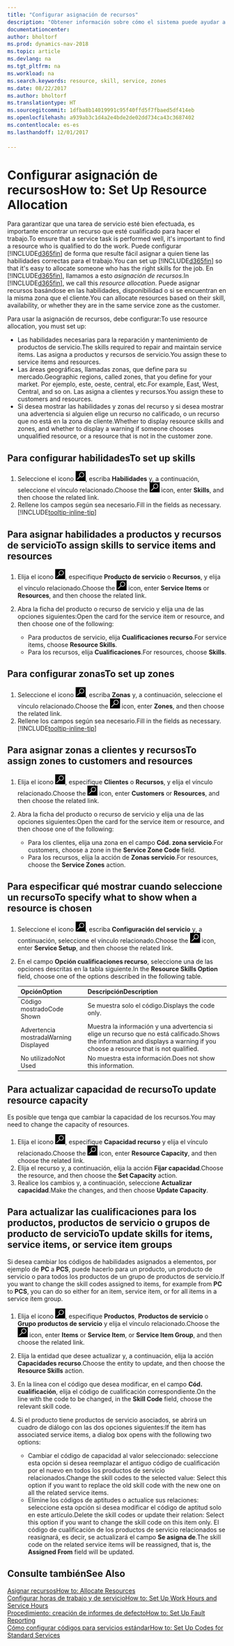 ```yaml
---
title: "Configurar asignación de recursos"
description: "Obtener información sobre cómo el sistema puede ayudar a asegurar que se asigna a alguien que tiene las habilidades necesarias para proporcionar un servicio."
documentationcenter: 
author: bholtorf
ms.prod: dynamics-nav-2018
ms.topic: article
ms.devlang: na
ms.tgt_pltfrm: na
ms.workload: na
ms.search.keywords: resource, skill, service, zones
ms.date: 08/22/2017
ms.author: bholtorf
ms.translationtype: HT
ms.sourcegitcommit: 1dfba8b14019991c95f40ffd5f7fbaed5df414eb
ms.openlocfilehash: a939ab3c1d4a2e4bde2de02dd734ca43c3687402
ms.contentlocale: es-es
ms.lasthandoff: 12/01/2017

---
```


# <a name="how-to-set-up-resource-allocation"></a><span data-ttu-id="d5547-103">Configurar asignación de recursos</span><span class="sxs-lookup"><span data-stu-id="d5547-103">How to: Set Up Resource Allocation</span></span>
<span data-ttu-id="d5547-104">Para garantizar que una tarea de servicio esté bien efectuada, es importante encontrar un recurso que esté cualificado para hacer el trabajo.</span><span class="sxs-lookup"><span data-stu-id="d5547-104">To ensure that a service task is performed well, it's important to find a resource who is qualified to do the work.</span></span> <span data-ttu-id="d5547-105">Puede configurar [!INCLUDE[d365fin](includes/d365fin_md.md)] de forma que resulte fácil asignar a quien tiene las habilidades correctas para el trabajo.</span><span class="sxs-lookup"><span data-stu-id="d5547-105">You can set up [!INCLUDE[d365fin](includes/d365fin_md.md)] so that it's easy to allocate someone who has the right skills for the job.</span></span> <span data-ttu-id="d5547-106">En [!INCLUDE[d365fin](includes/d365fin_md.md)], llamamos a esto _asignación de recursos_.</span><span class="sxs-lookup"><span data-stu-id="d5547-106">In [!INCLUDE[d365fin](includes/d365fin_md.md)], we call this _resource allocation_.</span></span> <span data-ttu-id="d5547-107">Puede asignar recursos basándose en las habilidades, disponibilidad o si se encuentran en la misma zona que el cliente.</span><span class="sxs-lookup"><span data-stu-id="d5547-107">You can allocate resources based on their skill, availability, or whether they are in the same service zone as the customer.</span></span> 

<span data-ttu-id="d5547-108">Para usar la asignación de recursos, debe configurar:</span><span class="sxs-lookup"><span data-stu-id="d5547-108">To use resource allocation, you must set up:</span></span>  
  
* <span data-ttu-id="d5547-109">Las habilidades necesarias para la reparación y mantenimiento de productos de servicio.</span><span class="sxs-lookup"><span data-stu-id="d5547-109">The skills required to repair and maintain service items.</span></span> <span data-ttu-id="d5547-110">Las asigna a productos y recursos de servicio.</span><span class="sxs-lookup"><span data-stu-id="d5547-110">You assign these to service items and resources.</span></span>  
* <span data-ttu-id="d5547-111">Las áreas geográficas, llamadas zonas, que define para su mercado.</span><span class="sxs-lookup"><span data-stu-id="d5547-111">Geographic regions, called zones, that you define for your market.</span></span> <span data-ttu-id="d5547-112">Por ejemplo, este, oeste, central, etc.</span><span class="sxs-lookup"><span data-stu-id="d5547-112">For example, East, West, Central, and so on.</span></span> <span data-ttu-id="d5547-113">Las asigna a clientes y recursos.</span><span class="sxs-lookup"><span data-stu-id="d5547-113">You assign these to customers and resources.</span></span>  
* <span data-ttu-id="d5547-114">Si desea mostrar las habilidades y zonas del recurso y si desea mostrar una advertencia si alguien elige un recurso no calificado, o un recurso que no está en la zona de cliente.</span><span class="sxs-lookup"><span data-stu-id="d5547-114">Whether to display resource skills and zones, and whether to display a warning if someone chooses unqualified resource, or a resource that is not in the customer zone.</span></span>  

## <a name="to-set-up-skills"></a><span data-ttu-id="d5547-115">Para configurar habilidades</span><span class="sxs-lookup"><span data-stu-id="d5547-115">To set up skills</span></span>
1. <span data-ttu-id="d5547-116">Seleccione el icono ![Buscar página o informe](media/ui-search/search_small.png "icono Buscar página o informe"), escriba **Habilidades** y, a continuación, seleccione el vínculo relacionado.</span><span class="sxs-lookup"><span data-stu-id="d5547-116">Choose the ![Search for Page or Report](media/ui-search/search_small.png "Search for Page or Report icon") icon, enter **Skills**, and then choose the related link.</span></span>  
2. <span data-ttu-id="d5547-117">Rellene los campos según sea necesario.</span><span class="sxs-lookup"><span data-stu-id="d5547-117">Fill in the fields as necessary.</span></span> [!INCLUDE[tooltip-inline-tip](includes/tooltip-inline-tip_md.md)]  

## <a name="to-assign-skills-to-service-items-and-resources"></a><span data-ttu-id="d5547-118">Para asignar habilidades a productos y recursos de servicio</span><span class="sxs-lookup"><span data-stu-id="d5547-118">To assign skills to service items and resources</span></span>
1. <span data-ttu-id="d5547-119">Elija el icono ![Buscar página o informe](media/ui-search/search_small.png "icono Buscar página o informe"), especifique **Producto de servicio** o **Recursos**, y elija el vínculo relacionado.</span><span class="sxs-lookup"><span data-stu-id="d5547-119">Choose the ![Search for Page or Report](media/ui-search/search_small.png "Search for Page or Report icon") icon, enter **Service Items** or **Resources**, and then choose the related link.</span></span>  
2. <span data-ttu-id="d5547-120">Abra la ficha del producto o recurso de servicio y elija una de las opciones siguientes:</span><span class="sxs-lookup"><span data-stu-id="d5547-120">Open the card for the service item or resource, and then choose one of the following:</span></span>  
  
    * <span data-ttu-id="d5547-121">Para productos de servicio, elija **Cualificaciones recurso**.</span><span class="sxs-lookup"><span data-stu-id="d5547-121">For service items, choose **Resource Skills**.</span></span>  
    * <span data-ttu-id="d5547-122">Para los recursos, elija **Cualificaciones**.</span><span class="sxs-lookup"><span data-stu-id="d5547-122">For resources, choose **Skills**.</span></span>  

## <a name="to-set-up-zones"></a><span data-ttu-id="d5547-123">Para configurar zonas</span><span class="sxs-lookup"><span data-stu-id="d5547-123">To set up zones</span></span>
1. <span data-ttu-id="d5547-124">Seleccione el icono ![Buscar página o informe](media/ui-search/search_small.png "icono Buscar página o informe"), escriba **Zonas** y, a continuación, seleccione el vínculo relacionado.</span><span class="sxs-lookup"><span data-stu-id="d5547-124">Choose the ![Search for Page or Report](media/ui-search/search_small.png "Search for Page or Report icon") icon, enter **Zones**, and then choose the related link.</span></span>  
2. <span data-ttu-id="d5547-125">Rellene los campos según sea necesario.</span><span class="sxs-lookup"><span data-stu-id="d5547-125">Fill in the fields as necessary.</span></span> [!INCLUDE[tooltip-inline-tip](includes/tooltip-inline-tip_md.md)]  

## <a name="to-assign-zones-to-customers-and-resources"></a><span data-ttu-id="d5547-126">Para asignar zonas a clientes y recursos</span><span class="sxs-lookup"><span data-stu-id="d5547-126">To assign zones to customers and resources</span></span> 
1. <span data-ttu-id="d5547-127">Elija el icono ![Buscar página o informe](media/ui-search/search_small.png "icono Buscar página o informe"), especifique **Clientes** o **Recursos**, y elija el vínculo relacionado.</span><span class="sxs-lookup"><span data-stu-id="d5547-127">Choose the ![Search for Page or Report](media/ui-search/search_small.png "Search for Page or Report icon") icon, enter **Customers** or **Resources**, and then choose the related link.</span></span>  
2. <span data-ttu-id="d5547-128">Abra la ficha del producto o recurso de servicio y elija una de las opciones siguientes:</span><span class="sxs-lookup"><span data-stu-id="d5547-128">Open the card for the service item or resource, and then choose one of the following:</span></span>  
  
    * <span data-ttu-id="d5547-129">Para los clientes, elija una zona en el campo **Cód. zona servicio**.</span><span class="sxs-lookup"><span data-stu-id="d5547-129">For customers, choose a zone in the **Service Zone Code** field.</span></span>  
    * <span data-ttu-id="d5547-130">Para los recursos, elija la acción de **Zonas servicio**.</span><span class="sxs-lookup"><span data-stu-id="d5547-130">For resources, choose the **Service Zones** action.</span></span>  

## <a name="to-specify-what-to-show-when-a-resource-is-chosen"></a><span data-ttu-id="d5547-131">Para especificar qué mostrar cuando seleccione un recurso</span><span class="sxs-lookup"><span data-stu-id="d5547-131">To specify what to show when a resource is chosen</span></span>
1. <span data-ttu-id="d5547-132">Seleccione el icono ![Buscar página o informe](media/ui-search/search_small.png "icono Buscar página o informe"), escriba **Configuración del servicio** y, a continuación, seleccione el vínculo relacionado.</span><span class="sxs-lookup"><span data-stu-id="d5547-132">Choose the ![Search for Page or Report](media/ui-search/search_small.png "Search for Page or Report icon") icon, enter **Service Setup**, and then choose the related link.</span></span> 
2. <span data-ttu-id="d5547-133">En el campo **Opción cualificaciones recurso**, seleccione una de las opciones descritas en la tabla siguiente.</span><span class="sxs-lookup"><span data-stu-id="d5547-133">In the **Resource Skills Option** field, choose one of the options described in the following table.</span></span>  
  
    |<span data-ttu-id="d5547-134">**Opción**</span><span class="sxs-lookup"><span data-stu-id="d5547-134">**Option**</span></span>|<span data-ttu-id="d5547-135">**Descripción**</span><span class="sxs-lookup"><span data-stu-id="d5547-135">**Description**</span></span>|  
    |------------|-------------|  
    |<span data-ttu-id="d5547-136">Código mostrado</span><span class="sxs-lookup"><span data-stu-id="d5547-136">Code Shown</span></span> | <span data-ttu-id="d5547-137">Se muestra solo el código.</span><span class="sxs-lookup"><span data-stu-id="d5547-137">Displays the code only.</span></span>|  
    |<span data-ttu-id="d5547-138">Advertencia mostrada</span><span class="sxs-lookup"><span data-stu-id="d5547-138">Warning Displayed</span></span> | <span data-ttu-id="d5547-139">Muestra la información y una advertencia si elige un recurso que no está calificado.</span><span class="sxs-lookup"><span data-stu-id="d5547-139">Shows the information and displays a warning if you choose a resource that is not qualified.</span></span>|  
    |<span data-ttu-id="d5547-140">No utilizado</span><span class="sxs-lookup"><span data-stu-id="d5547-140">Not Used</span></span> | <span data-ttu-id="d5547-141">No muestra esta información.</span><span class="sxs-lookup"><span data-stu-id="d5547-141">Does not show this information.</span></span>|  

## <a name="to-update-resource-capacity"></a><span data-ttu-id="d5547-142">Para actualizar capacidad de recurso</span><span class="sxs-lookup"><span data-stu-id="d5547-142">To update resource capacity</span></span>  
<span data-ttu-id="d5547-143">Es posible que tenga que cambiar la capacidad de los recursos.</span><span class="sxs-lookup"><span data-stu-id="d5547-143">You may need to change the capacity of resources.</span></span>  
  
1. <span data-ttu-id="d5547-144">Elija el icono ![Buscar página o informe](media/ui-search/search_small.png "icono Buscar página o informe"), especifique **Capacidad recurso** y elija el vínculo relacionado.</span><span class="sxs-lookup"><span data-stu-id="d5547-144">Choose the ![Search for Page or Report](media/ui-search/search_small.png "Search for Page or Report icon") icon, enter **Resource Capacity**, and then choose the related link.</span></span>  
2. <span data-ttu-id="d5547-145">Elija el recurso y, a continuación, elija la acción **Fijar capacidad**.</span><span class="sxs-lookup"><span data-stu-id="d5547-145">Choose the resource, and then choose the **Set Capacity** action.</span></span>  
3. <span data-ttu-id="d5547-146">Realice los cambios y, a continuación, seleccione **Actualizar capacidad**.</span><span class="sxs-lookup"><span data-stu-id="d5547-146">Make the changes, and then choose **Update Capacity**.</span></span>  

## <a name="to-update-skills-for-items-service-items-or-service-item-groups"></a><span data-ttu-id="d5547-147">Para actualizar las cualificaciones para los productos, productos de servicio o grupos de producto de servicio</span><span class="sxs-lookup"><span data-stu-id="d5547-147">To update skills for items, service items, or service item groups</span></span>
<span data-ttu-id="d5547-148">Si desea cambiar los códigos de habilidades asignados a elementos, por ejemplo de **PC** a **PCS**, puede hacerlo para un producto, un producto de servicio o para todos los productos de un grupo de productos de servicio.</span><span class="sxs-lookup"><span data-stu-id="d5547-148">If you want to change the skill codes assigned to items, for example from **PC** to **PCS**, you can do so either for an item, service item, or for all items in a service item group.</span></span>  
  
1. <span data-ttu-id="d5547-149">Elija el icono ![Buscar página o informe](media/ui-search/search_small.png "icono Buscar página o informe"), especifique **Productos**, **Productos de servicio** o **Grupo productos de servicio** y elija el vínculo relacionado.</span><span class="sxs-lookup"><span data-stu-id="d5547-149">Choose the ![Search for Page or Report](media/ui-search/search_small.png "Search for Page or Report icon") icon, enter **Items** or **Service Item**, or **Service Item Group**, and then choose the related link.</span></span>  
2. <span data-ttu-id="d5547-150">Elija la entidad que desee actualizar y, a continuación, elija la acción **Capacidades recurso**.</span><span class="sxs-lookup"><span data-stu-id="d5547-150">Choose the entity to update, and then choose the **Resource Skills** action.</span></span>  
3. <span data-ttu-id="d5547-151">En la línea con el código que desea modificar, en el campo **Cód. cualificación**, elija el código de cualificación correspondiente.</span><span class="sxs-lookup"><span data-stu-id="d5547-151">On the line with the code to be changed, in the **Skill Code** field, choose the relevant skill code.</span></span>  
4.  <span data-ttu-id="d5547-152">Si el producto tiene productos de servicio asociados, se abrirá un cuadro de diálogo con las dos opciones siguientes:</span><span class="sxs-lookup"><span data-stu-id="d5547-152">If the item has associated service items, a dialog box opens with the following two options:</span></span>  
  
    * <span data-ttu-id="d5547-153">Cambiar el código de capacidad al valor seleccionado: seleccione esta opción si desea reemplazar el antiguo código de cualificación por el nuevo en todos los productos de servicio relacionados.</span><span class="sxs-lookup"><span data-stu-id="d5547-153">Change the skill codes to the selected value: Select this option if you want to replace the old skill code with the new one on all the related service items.</span></span>  
    * <span data-ttu-id="d5547-154">Elimine los códigos de aptitudes o actualice sus relaciones: seleccione esta opción si desea modificar el código de aptitud solo en este artículo.</span><span class="sxs-lookup"><span data-stu-id="d5547-154">Delete the skill codes or update their relation: Select this option if you want to change the skill code on this item only.</span></span> <span data-ttu-id="d5547-155">El código de cualificación de los productos de servicio relacionados se reasignará, es decir, se actualizará el campo **Se asigna de**.</span><span class="sxs-lookup"><span data-stu-id="d5547-155">The skill code on the related service items will be reassigned, that is, the **Assigned From** field will be updated.</span></span>  
  
## <a name="see-also"></a><span data-ttu-id="d5547-156">Consulte también</span><span class="sxs-lookup"><span data-stu-id="d5547-156">See Also</span></span>
[<span data-ttu-id="d5547-157">Asignar recursos</span><span class="sxs-lookup"><span data-stu-id="d5547-157">How to: Allocate Resources</span></span>](service-how-to-allocate-resources.md)  
[<span data-ttu-id="d5547-158">Configurar horas de trabajo y de servicio</span><span class="sxs-lookup"><span data-stu-id="d5547-158">How to: Set Up Work Hours and Service Hours</span></span>](service-how-setup-work-service-hours.md)  
[<span data-ttu-id="d5547-159">Procedimiento: creación de informes de defecto</span><span class="sxs-lookup"><span data-stu-id="d5547-159">How to: Set Up Fault Reporting</span></span>](service-how-setup-fault-reporting.md)  
[<span data-ttu-id="d5547-160">Cómo configurar códigos para servicios estándar</span><span class="sxs-lookup"><span data-stu-id="d5547-160">How to: Set Up Codes for Standard Services</span></span>](service-how-setup-service-coding.md)  
 


